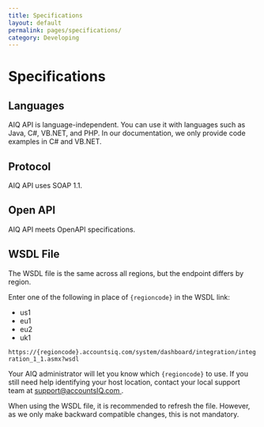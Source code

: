 ```yaml
---
title: Specifications
layout: default
permalink: pages/specifications/
category: Developing
---
```


# Specifications 

## Languages
AIQ API is language-independent. You can use it with languages such as Java, C#, VB.NET, and PHP. In our documentation, we only provide code examples in C# and VB.NET.

## Protocol
AIQ API uses SOAP 1.1.

## Open API 
AIQ API meets OpenAPI specifications.

## WSDL File 
The WSDL file is the same across all regions, but the endpoint differs by region. 

Enter one of the following in place of `{regioncode}` in the WSDL link:
- us1
- eu1
- eu2
- uk1

`https://{regioncode}.accountsiq.com/system/dashboard/integration/integration_1_1.asmx?wsdl`

Your AIQ administrator will let you know which `{regioncode}` to use. If you still need help identifying your host location, contact your local support team at [support@accountsIQ.com ](mailto:support@accountsIQ.com).

When using the WSDL file, it is recommended to refresh the file. However, as we only make backward compatible changes, this is not mandatory.
